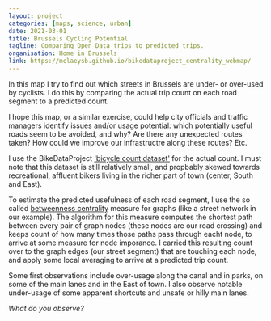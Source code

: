 ```yaml
---
layout: project
categories: [maps, science, urban]
date: 2021-03-01
title: Brussels Cycling Potential
tagline: Comparing Open Data trips to predicted trips.
organisation: Home in Brussels
link: https://mclaeysb.github.io/bikedataproject_centrality_webmap/
---
```

In this map I try to find out which streets in Brussels are under- or over-used by cyclists. I do this by comparing the actual trip count on each road segment to a predicted count.

I hope this map, or a similar exercise, could help city officials and traffic managers identify issues and/or usage potential: which potentially useful roads seem to be avoided, and why? Are there any unexpected routes taken? How could we improve our infrastructre along these routes? Etc.

I use the BikeDataProject <a href="https://wiki.bikedataproject.org/open-cycling-data/bicycle-counts" class="external">'bicycle count dataset'</a> for the actual count. I must note that this dataset is still relatively small, and propbably skewed towards recreational, affluent bikers living in the richer part of town (center, South and East).

To estimate the predicted usefulness of each road segment, I use the so called <a href="https://en.wikipedia.org/wiki/Betweenness_centrality" class="external">betweenness centrality</a> measure for graphs (like a street network in our example). The algorithm for this measure computes the shortest path between every pair of graph nodes (these nodes are our road crossing) and keeps count of how many times those paths pass through eacht node, to arrive at some measure for node imporance. I carried this resulting count over to the graph edges (our street segment) that are touching each node, and apply some local averaging to arrive at a predicted trip count.
      
Some first observations include over-usage along the canal and in parks, on some of the main lanes and in the East of town. I also observe notable under-usage of some apparent shortcuts and unsafe or hilly main lanes.

*What do you observe?*
